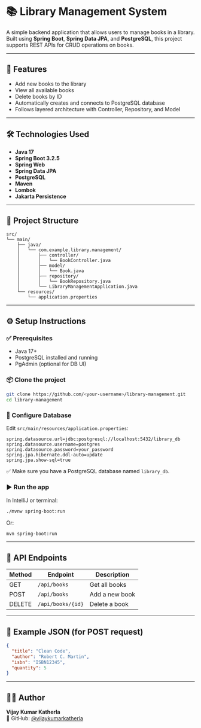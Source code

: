 # 📚 Library Management System

A simple backend application that allows users to manage books in a library. Built using **Spring Boot**, **Spring Data JPA**, and **PostgreSQL**, this project supports REST APIs for CRUD operations on books.

---

## 🚀 Features

- Add new books to the library  
- View all available books  
- Delete books by ID  
- Automatically creates and connects to PostgreSQL database  
- Follows layered architecture with Controller, Repository, and Model

---

## 🛠 Technologies Used

- **Java 17**
- **Spring Boot 3.2.5**
- **Spring Web**
- **Spring Data JPA**
- **PostgreSQL**
- **Maven**
- **Lombok**
- **Jakarta Persistence**

---

## 📁 Project Structure

```
src/
└── main/
    ├── java/
    │   └── com.example.library.management/
    │       ├── controller/
    │       │   └── BookController.java
    │       ├── model/
    │       │   └── Book.java
    │       ├── repository/
    │       │   └── BookRepository.java
    │       └── LibraryManagementApplication.java
    └── resources/
        └── application.properties
```

---

## ⚙️ Setup Instructions

### ✅ Prerequisites

- Java 17+
- PostgreSQL installed and running
- PgAdmin (optional for DB UI)

### 📦 Clone the project

```bash
git clone https://github.com/<your-username>/library-management.git
cd library-management
```

### 📄 Configure Database

Edit `src/main/resources/application.properties`:

```properties
spring.datasource.url=jdbc:postgresql://localhost:5432/library_db
spring.datasource.username=postgres
spring.datasource.password=your_password
spring.jpa.hibernate.ddl-auto=update
spring.jpa.show-sql=true
```

✅ Make sure you have a PostgreSQL database named `library_db`.

### ▶️ Run the app

In IntelliJ or terminal:

```bash
./mvnw spring-boot:run
```

Or:

```bash
mvn spring-boot:run
```

---

## 📮 API Endpoints

| Method | Endpoint                   | Description        |
|--------|----------------------------|--------------------|
| GET    | `/api/books`               | Get all books      |
| POST   | `/api/books`               | Add a new book     |
| DELETE | `/api/books/{id}`          | Delete a book      |

---

## 📌 Example JSON (for POST request)

```json
{
  "title": "Clean Code",
  "author": "Robert C. Martin",
  "isbn": "ISBN12345",
  "quantity": 5
}
```

---

## 👨‍💻 Author

**Vijay Kumar Katherla**  
🔗 GitHub: [@vijaykumarkatherla](https://github.com/vijaykumarkatherla)
